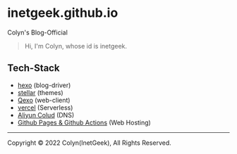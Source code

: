 # inetgeek.github.io
Colyn's Blog-Official

> Hi, I'm Colyn, whose id is inetgeek.

## Tech-Stack
- [hexo](https://hexo.io/) (blog-driver)
- [stellar](https://github.com/xaoxuu/hexo-theme-stellar) (themes)
- [Qexo](https://github.com/Qexo/Qexo) (web-client)
- [vercel](https://vercel.com/) (Serverless)
- [Aliyun Colud](https://www.aliyun.com) (DNS)
- [Github Pages & Github Actions](https://github.com) (Web Hosting)

-----
Copyright © 2022 Colyn(InetGeek), All Rights Reserved.

